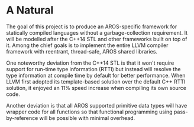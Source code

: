 # A Natural

The goal of this project is to produce an AROS-specific framework for statically compiled languages without a garbage-collection requirement.  It will be modelled after the C++14 STL and other frameworks built on top of it.  Among the chief goals is to implement the entire LLVM compiler framework with reentrant, thread-safe, AROS shared libraries.

One noteworthy deviation from the C++14 STL is that it won't require support for run-time type information (RTTI) but instead will resolve the type information at compile time by default for better performance.  When LLVM first adopted its template-based solution over the default C++ RTTI solution, it enjoyed an 11% speed increase when compiling its own source code.

Another deviation is that all AROS supported primitive data types will have wrapper code for all functions so that functional programming using pass-by-reference will be possible with minimal overhead.
